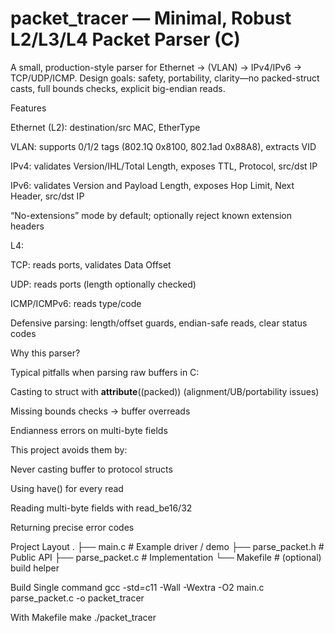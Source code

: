 # packet_tracer — Minimal, Robust L2/L3/L4 Packet Parser (C)

A small, production-style parser for Ethernet → (VLAN) → IPv4/IPv6 → TCP/UDP/ICMP.
Design goals: safety, portability, clarity—no packed-struct casts, full bounds checks, explicit big-endian reads.

Features

Ethernet (L2): destination/src MAC, EtherType

VLAN: supports 0/1/2 tags (802.1Q 0x8100, 802.1ad 0x88A8), extracts VID

IPv4: validates Version/IHL/Total Length, exposes TTL, Protocol, src/dst IP

IPv6: validates Version and Payload Length, exposes Hop Limit, Next Header, src/dst IP

“No-extensions” mode by default; optionally reject known extension headers

L4:

TCP: reads ports, validates Data Offset

UDP: reads ports (length optionally checked)

ICMP/ICMPv6: reads type/code

Defensive parsing: length/offset guards, endian-safe reads, clear status codes

Why this parser?

Typical pitfalls when parsing raw buffers in C:

Casting to struct with __attribute__((packed)) (alignment/UB/portability issues)

Missing bounds checks → buffer overreads

Endianness errors on multi-byte fields

This project avoids them by:

Never casting buffer to protocol structs

Using have() for every read

Reading multi-byte fields with read_be16/32

Returning precise error codes

Project Layout
.
├── main.c              # Example driver / demo
├── parse_packet.h      # Public API
├── parse_packet.c      # Implementation
└── Makefile            # (optional) build helper

Build
Single command
gcc -std=c11 -Wall -Wextra -O2 main.c parse_packet.c -o packet_tracer

With Makefile
make
./packet_tracer

